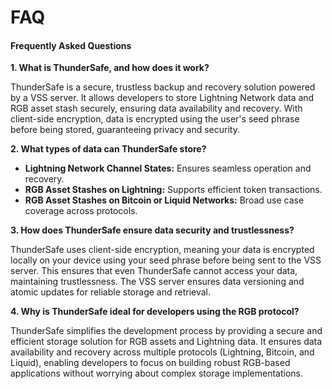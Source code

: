# FAQ

#### Frequently Asked Questions

**1. What is ThunderSafe, and how does it work?**

ThunderSafe is a secure, trustless backup and recovery solution powered by a VSS server. It allows developers to store Lightning Network data and RGB asset stash securely, ensuring data availability and recovery. With client-side encryption, data is encrypted using the user's seed phrase before being stored, guaranteeing privacy and security.

**2. What types of data can ThunderSafe store?**

* **Lightning Network Channel States:** Ensures seamless operation and recovery.
* **RGB Asset Stashes on Lightning:** Supports efficient token transactions.
* **RGB Asset Stashes on Bitcoin or Liquid Networks:** Broad use case coverage across protocols.

**3. How does ThunderSafe ensure data security and trustlessness?**

ThunderSafe uses client-side encryption, meaning your data is encrypted locally on your device using your seed phrase before being sent to the VSS server. This ensures that even ThunderSafe cannot access your data, maintaining trustlessness. The VSS server ensures data versioning and atomic updates for reliable storage and retrieval.

**4. Why is ThunderSafe ideal for developers using the RGB protocol?**

ThunderSafe simplifies the development process by providing a secure and efficient storage solution for RGB assets and Lightning data. It ensures data availability and recovery across multiple protocols (Lightning, Bitcoin, and Liquid), enabling developers to focus on building robust RGB-based applications without worrying about complex storage implementations.
